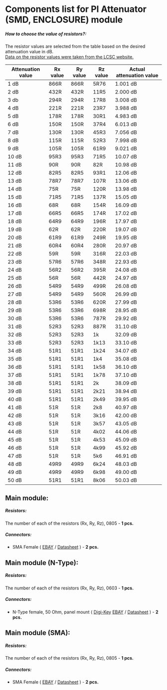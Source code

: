 # Components list for PI Attenuator (SMD, ENCLOSURE) module

##### How to choose the value of resistors?:
The resistor values are selected from the table based on the desired attenuation value in dB.  
[Data on the resistor values were taken from the LCSC website.](https://lcsc.com/products/Chip-Resistor-Surface-Mount_439.html)

| Attenuation value | Rx value | Ry value | Rz value | Actual attenuation value |
| ----------------- | -------- | -------- | -------- | ------------------------ |
| 1 dB              | 866R     | 866R     | 5R76     | 1.001 dB                 |
| 2 dB              | 432R     | 432R     | 11R5     | 2.000 dB                 |
| 3 db              | 294R     | 294R     | 17R8     | 3.008 dB                 |
| 4 dB              | 221R     | 221R     | 23R7     | 3.988 dB                 |
| 5 dB              | 178R     | 178R     | 30R1     | 4.983 dB                 |
| 6 dB              | 150R     | 150R     | 37R4     | 6.013 dB                 |
| 7 dB              | 130R     | 130R     | 45R3     | 7.056 dB                 |
| 8 dB              | 115R     | 115R     | 52R3     | 7.998 dB                 |
| 9 dB              | 105R     | 105R     | 61R9     | 9.021 dB                 |
| 10 dB             | 95R3     | 95R3     | 71R5     | 10.07 dB                 |
| 11 dB             | 90R      | 90R      | 82R      | 10.98 dB                 |
| 12 dB             | 82R5     | 82R5     | 93R1     | 12.06 dB                 |
| 13 dB             | 78R7     | 78R7     | 107R     | 13.06 dB                 |
| 14 dB             | 75R      | 75R      | 120R     | 13.98 dB                 |
| 15 dB             | 71R5     | 71R5     | 137R     | 15.05 dB                 |
| 16 dB             | 68R      | 68R      | 154R     | 16.09 dB                 |
| 17 dB             | 66R5     | 66R5     | 174R     | 17.02 dB                 |
| 18 dB             | 64R9     | 64R9     | 196R     | 17.97 dB                 |
| 19 dB             | 62R      | 62R      | 220R     | 19.07 dB                 |
| 20 dB             | 61R9     | 61R9     | 249R     | 19.95 dB                 |
| 21 dB             | 60R4     | 60R4     | 280R     | 20.97 dB                 |
| 22 dB             | 59R      | 59R      | 316R     | 22.03 dB                 |
| 23 dB             | 57R6     | 57R6     | 348R     | 22.93 dB                 |
| 24 dB             | 56R2     | 56R2     | 395R     | 24.08 dB                 |
| 25 dB             | 56R      | 56R      | 442R     | 24.97 dB                 |
| 26 dB             | 54R9     | 54R9     | 499R     | 26.08 dB                 |
| 27 dB             | 54R9     | 54R9     | 560R     | 26.99 dB                 |
| 28 dB             | 53R6     | 53R6     | 620R     | 27.99 dB                 |
| 29 dB             | 53R6     | 53R6     | 698R     | 28.95 dB                 |
| 30 dB             | 53R6     | 53R6     | 787R     | 29.92 dB                 |
| 31 dB             | 52R3     | 52R3     | 887R     | 31.10 dB                 |
| 32 dB             | 52R3     | 52R3     | 1k       | 32.09 dB                 |
| 33 dB             | 52R3     | 52R3     | 1k13     | 33.10 dB                 |
| 34 dB             | 51R1     | 51R1     | 1k24     | 34.07 dB                 |
| 35 dB             | 51R1     | 51R1     | 1k4      | 35.08 dB                 |
| 36 dB             | 51R1     | 51R1     | 1k58     | 36.10 dB                 |
| 37 dB             | 51R1     | 51R1     | 1k78     | 37.10 dB                 |
| 38 dB             | 51R1     | 51R1     | 2k       | 38.09 dB                 |
| 39 dB             | 51R1     | 51R1     | 2k21     | 38.94 dB                 |
| 40 dB             | 51R1     | 51R1     | 2k49     | 39.95 dB                 |
| 41 dB             | 51R      | 51R      | 2k8      | 40.97 dB                 |
| 42 dB             | 51R      | 51R      | 3k16     | 42.00 dB                 |
| 43 dB             | 51R      | 51R      | 3k57     | 43.05 dB                 |
| 44 dB             | 51R      | 51R      | 4k02     | 44.06 dB                 |
| 45 dB             | 51R      | 51R      | 4k53     | 45.09 dB                 |
| 46 dB             | 51R      | 51R      | 4k99     | 45.92 dB                 |
| 47 dB             | 51R      | 51R      | 5k6      | 46.91 dB                 |
| 48 dB             | 49R9     | 49R9     | 6k24     | 48.03 dB                 |
| 49 dB             | 49R9     | 49R9     | 6k98     | 49.00 dB                 |
| 50 dB             | 51R1     | 51R1     | 8k06     | 50.03 dB                 |

## Main module:

##### Resistors:
The number of each of the resistors (Rx, Ry, Rz), 0805 - **1 pcs.**  

##### Connectors:
- SMA Female (
[EBAY](https://www.ebay.com/sch/i.html?_from=R40&_trksid=p2050601.m570.l1312.R1.TR9.TRC1.A0.H0.Xsma+female+.TRS2&_nkw=sma+female+edge&_sacat=0) /
[Datasheet](./Datasheets/Connectors/SMA-Female-Datasheet.pdf) ) - **2 pcs.**

## Main module (N-Type):

##### Resistors:
The number of each of the resistors (Rx, Ry, Rz), 0603 - **1 pcs.**  

##### Connectors:
- N-Type female, 50 Ohm, panel mount ( 
[Digi-Key](https://www.digikey.bg/products/en?keywords=n%20type%20female)
[EBAY](https://www.ebay.com/sch/i.html?_from=R40&_trksid=p2380057.m570.l1313.TR10.TRC0.A0.H0.Xn+type+female.TRS0&_nkw=n+type+female&_sacat=0) /
[Datasheet](./Datasheets/Connectors/N-Type-Connector-Datasheet.pdf) ) - **2 pcs.**

## Main module (SMA):

##### Resistors:
The number of each of the resistors (Rx, Ry, Rz), 0805 - **1 pcs.**  

##### Connectors:
- SMA Female (
[EBAY](https://www.ebay.com/sch/i.html?_from=R40&_trksid=p2050601.m570.l1312.R1.TR9.TRC1.A0.H0.Xsma+female+.TRS2&_nkw=sma+female+edge&_sacat=0) /
[Datasheet](./Datasheets/Connectors/SMA-Female-Datasheet.pdf) ) - **2 pcs.**
